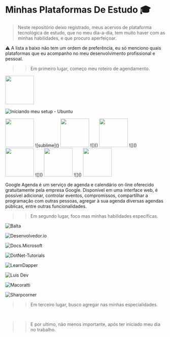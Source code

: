 # Minhas Plataformas De Estudo :mortar_board:

> Neste repositório deixo registrado, meus acervos de plataforma tecnológica de estudo, que no meu dia-a-dia, tem muito haver com as minhas habilidades, e que procuro aperfeiçoar.

:warning: A lista a baixo não tem um ordem de preferência, eu só menciono quais plataformas que eu acompanho no meu desenvolvimento profissional e pessoal.

>> Em primeiro lugar, começo meu roteiro de agendamento.


<img height="90" src=https://assets.ubuntu.com/v1/8dd99b80-ubuntu-logo14.png />

![Iníciando meu setup - Ubuntu](https://ubuntu.com/)

<img height="90" src= />
![sublime]()

<img height="90" src= />
![]()

<img height="90" src= />
![]()

<img height="90" src= />
![]()

<img height="90" src= />
![]()

<img height="90" src=https://beebom.com/wp-content/uploads/2020/10/New-Ggl-Calendar-icon-website.jpg />
<p>Google Agenda é um serviço de agenda e calendário on-line oferecido gratuitamente pela empresa Google. Disponível em uma interface web, é possível adicionar, controlar eventos, compromissos, compartilhar a programação com outras pessoas, agregar à sua agenda diversas agendas públicas, entre outras funcionalidades. 

>> Em segundo lugar, foco mas minhas habilidades específicas. 

![Balta](https://balta.io/)
  
![Desenvolvedor.io](https://desenvolvedor.io/)
  
![Docs.Microsoft](https://docs.microsoft.com/pt-pt/dotnet/csharp/)
  
![DotNet-Tutorials](https://csharp.net-tutorials.com/)
  
![LearnDapper](https://www.learndapper.com/)
  
![Luis Dev](https://www.luisdev.com.br/)
  
![Macoratti](http://www.macoratti.net/Default.aspx)
  
![Sharpcorner](https://www.c-sharpcorner.com/)

>> Em terceiro lugar, busco agregar nas minhas especialidades.

![]()
![]()
![]()
![]()
![]()
![]()
![]()

>> E por ultimo, não menos importante, após ter iniciado meu dia no trabalho.

![]()
![]()
![]()
![]()
![]()
![]()
![]()
